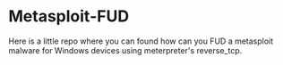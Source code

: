 # Metasploit-FUD
Here is a little repo where you can found how can you FUD a metasploit malware for Windows devices using meterpreter's reverse_tcp.
